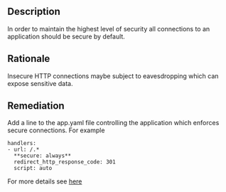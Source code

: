 ## Description

In order to maintain the highest level of security all connections to an application should be secure by default.

## Rationale

Insecure HTTP connections maybe subject to eavesdropping which can expose sensitive data.

## Remediation

Add a line to the app.yaml file controlling the application which enforces secure connections. For example

```
handlers:
- url: /.*
  **secure: always**
  redirect_http_response_code: 301
  script: auto
```

For more details see [here](https://cloud.google.com/appengine/docs/standard/python3/config/appref)
